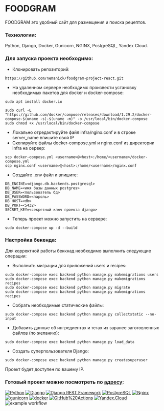 # FOODGRAM

FOODGRAM это удобный сайт для размещения и поиска рецептов.

### Технологии:

Python, Django, Docker, Gunicorn, NGINX, PostgreSQL, Yandex Cloud.

### Для запуска проекта необходимо:

- Клонировать репозиторий:
```
https://github.com/nemanick/foodgram-project-react.git
```
- На удаленном сервере необходимо произвести установку необходимых пакетов для docker и docker-compose:

```
sudo apt install docker.io 
```
```
sudo curl -L "https://github.com/docker/compose/releases/download/1.29.2/docker-compose-$(uname -s)-$(uname -m)" -o /usr/local/bin/docker-compose
sudo chmod +x /usr/local/bin/docker-compose
```
- Локально отредактируйте файл infra/nginx.conf и в строке server_name впишите свой IP
- Скопируйте файлы docker-compose.yml и nginx.conf из директории infra на сервер:
```
scp docker-compose.yml <username>@<host>:/home/<username>/docker-compose.yml
scp nginx.conf <username>@<host>:/home/<username>/nginx.conf
```
- Cоздайте .env файл и впишите:
```
DB_ENGINE=<django.db.backends.postgresql>
DB_NAME=<имя базы данных postgres>
DB_USER=<пользователь бд>
DB_PASSWORD=<пароль>
DB_HOST=<db>
DB_PORT=<5432>
SECRET_KEY=<секретный ключ проекта django>
```
- Теперь проект можно запустить на сервере:
```
sudo docker-compose up -d --build 
```
### Настройка бекенда:
Для корректной работы беккнад необходимо выполнить следующие операции:
- Выполнить миграции для приложений users и recipes:
```
sudo docker-compose exec backend python manage.py makemigrations users
sudo docker-compose exec backend python manage.py makemigrations recipes
sudo docker-compose exec backend python manage.py migrate
sudo docker-compose exec backend python manage.py makemigrations recipes
```
- Собрать необходимые статические файлы:
```
sudo docker-compose exec backend python manage.py collectstatic --no-input
```
- Добавить данные об ингредиентах и тегах из заранее заготовленных файлов (по желанию):
```
sudo docker-compose exec backend python manage.py load_data
```
- Создать суперпользователя Django:
```
sudo docker-compose exec backend python manage.py createsuperuser
```
Проект будет доступен по вашему IP.

### Готовый проект можно посмотреть по [адресу](http://158.160.38.16/recipes):

[![Python](https://img.shields.io/badge/-Python-464646?style=flat-square&logo=Python)](https://www.python.org/) [![Django](https://img.shields.io/badge/-Django-464646?style=flat-square&logo=Django)](https://www.djangoproject.com/)
[![Django REST Framework](https://img.shields.io/badge/-Django%20REST%20Framework-464646?style=flat-square&logo=Django%20REST%20Framework)](https://www.django-rest-framework.org/)
[![PostgreSQL](https://img.shields.io/badge/-PostgreSQL-464646?style=flat-square&logo=PostgreSQL)](https://www.postgresql.org/)
[![Nginx](https://img.shields.io/badge/-NGINX-464646?style=flat-square&logo=NGINX)](https://nginx.org/ru/)
[![gunicorn](https://img.shields.io/badge/-gunicorn-464646?style=flat-square&logo=gunicorn)](https://gunicorn.org/)
[![docker](https://img.shields.io/badge/-Docker-464646?style=flat-square&logo=docker)](https://www.docker.com/)
[![GitHub%20Actions](https://img.shields.io/badge/-GitHub%20Actions-464646?style=flat-square&logo=GitHub%20actions)](https://github.com/features/actions)
[![Yandex.Cloud](https://img.shields.io/badge/-Yandex.Cloud-464646?style=flat-square&logo=Yandex.Cloud)](https://cloud.yandex.ru/)
![example workflow](https://github.com/nemanick/foodgram-project-react/actions/workflows/foodgram_workflow.yml/badge.svg)
